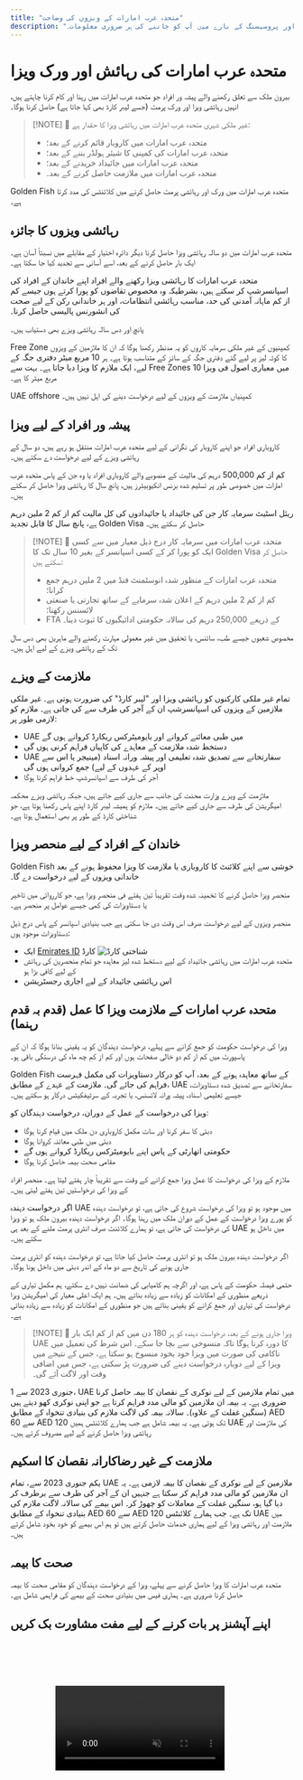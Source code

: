 ```yaml
---
title: "متحدہ عرب امارات کے ویزوں کی وضاحت"
description: "متحدہ عرب امارات کے ویزا کی اقسام کا ماہرانہ جائزہ: رہائشی اجازت نامے، ورک ویزا، اور منحصر ویزا۔ تقاضوں اور پروسیسنگ کے بارے میں آپ کو جاننے کی ہر ضروری معلومات۔"
---
```


# متحدہ عرب امارات کی رہائش اور ورک ویزا

بیرون ملک سے تعلق رکھنے والے پیشہ ور افراد جو متحدہ عرب امارات میں رہنا اور کام کرنا چاہتے ہیں، انہیں رہائشی ویزا اور ورک پرمٹ (جسے لیبر کارڈ بھی کہا جاتا ہے) حاصل کرنا ہوگا۔

> [!NOTE] 💚 غیر ملکی شہری متحدہ عرب امارات میں رہائشی ویزا کا حقدار ہے:
>
> - متحدہ عرب امارات میں کاروبار قائم کرنے کے بعد؛
> - متحدہ عرب امارات کی کمپنی کا شیئر ہولڈر بننے کے بعد؛
> - متحدہ عرب امارات میں جائیداد خریدنے کے بعد؛
> - متحدہ عرب امارات میں ملازمت حاصل کرنے کے بعد۔

Golden Fish متحدہ عرب امارات میں ورک اور رہائشی پرمٹ حاصل کرنے میں کلائنٹس کی مدد کرتا ہے۔

## رہائشی ویزوں کا جائزہ

متحدہ عرب امارات میں دو سالہ رہائشی ویزا حاصل کرنا دیگر دائرہ اختیار کے مقابلے میں نسبتاً آسان ہے۔ ایک بار حاصل کرنے کے بعد، اسے آسانی سے تجدید کیا جا سکتا ہے۔

متحدہ عرب امارات کا رہائشی ویزا رکھنے والے افراد اپنے خاندان کے افراد کی اسپانسرشپ کر سکتے ہیں، بشرطیکہ وہ مخصوص تقاضوں کو پورا کرتے ہوں جیسے کم از کم ماہانہ آمدنی کی حد، مناسب رہائشی انتظامات، اور ہر خاندانی رکن کے لیے صحت کی انشورنس پالیسی حاصل کرنا۔

پانچ اور دس سالہ رہائشی ویزے بھی دستیاب ہیں۔

Free Zone کمپنیوں کے غیر ملکی سرمایہ کاروں کو یہ مدنظر رکھنا ہوگا کہ ان کا ملازمین کے ویزوں کا کوٹہ لیز پر لیے گئے دفتری جگہ کے سائز کے متناسب ہوتا ہے۔ ہر 10 مربع میٹر دفتری جگہ کے لیے، ایک ملازم کا ویزا دیا جاتا ہے۔ بہت سے Free Zones میں معیاری اصول فی ویزا 10 مربع میٹر کا ہے۔

UAE offshore کمپنیاں ملازمت کے ویزوں کے لیے درخواست دینے کی اہل نہیں ہیں۔

## پیشہ ور افراد کے لیے ویزا

کاروباری افراد جو اپنے کاروبار کی نگرانی کے لیے متحدہ عرب امارات منتقل ہو رہے ہیں، دو سال کے رہائشی ویزے کے لیے درخواست دے سکتے ہیں۔

کم از کم 500,000 درہم کی مالیت کے منصوبے والے کاروباری افراد یا وہ جن کے پاس متحدہ عرب امارات میں خصوصی طور پر تسلیم شدہ بزنس انکیوبیٹرز ہیں، پانچ سال کا رہائشی ویزا حاصل کر سکتے ہیں۔

ریئل اسٹیٹ سرمایہ کار جن کی جائیداد یا جائیدادوں کی کل مالیت کم از کم 2 ملین درہم ہے، پانچ سال کا قابل تجدید Golden Visa حاصل کر سکتے ہیں۔

> [!NOTE] 💚 متحدہ عرب امارات میں سرمایہ کار درج ذیل معیار میں سے کسی ایک کو پورا کر کے کسی اسپانسر کے بغیر 10 سال تک کا Golden Visa حاصل کر سکتے ہیں:
>
> - متحدہ عرب امارات کے منظور شدہ انوسٹمنٹ فنڈ میں 2 ملین درہم جمع کرانا؛
> - کم از کم 2 ملین درہم کے اعلان شدہ سرمایے کے ساتھ تجارتی یا صنعتی لائسنس رکھنا؛
> - FTA کے ذریعے 250,000 درہم کی سالانہ حکومتی ادائیگیوں کا ثبوت دینا۔

مخصوص شعبوں جیسے طب، سائنس، یا تحقیق میں غیر معمولی مہارت رکھنے والے ماہرین بھی دس سال تک کے رہائشی ویزے کے لیے اہل ہیں۔

## ملازمت کے ویزے

تمام غیر ملکی کارکنوں کو رہائشی ویزا اور "لیبر کارڈ" کی ضرورت ہوتی ہے۔ غیر ملکی ملازمین کے ویزوں کی اسپانسرشپ ان کے آجر کی طرف سے کی جاتی ہے۔ ملازم کو لازمی طور پر:

- UAE میں طبی معائنے کروانے اور بایومیٹرکس ریکارڈ کروانے ہوں گے
- دستخط شدہ ملازمت کے معاہدے کی کاپیاں فراہم کرنی ہوں گی
- UAE سفارتخانے سے تصدیق شدہ تعلیمی اور پیشہ ورانہ اسناد (مینیجر یا اس سے اوپر کے عہدوں کے لیے) جمع کروانی ہوں گی
- آجر کی طرف سے اسپانسرشپ خط فراہم کرنا ہوگا

ملازمت کے ویزے وزارت محنت کی جانب سے جاری کیے جاتے ہیں، جبکہ رہائشی ویزے محکمہ امیگریشن کی طرف سے جاری کیے جاتے ہیں۔ ملازم کو ہمیشہ لیبر کارڈ اپنے پاس رکھنا ہوتا ہے، جو شناختی کارڈ کے طور پر بھی استعمال ہوتا ہے۔

## خاندان کے افراد کے لیے منحصر ویزا

Golden Fish خوشی سے اپنے کلائنٹ کا کاروباری یا ملازمت کا ویزا محفوظ ہونے کے بعد خاندانی ویزوں کے لیے درخواست دے گا۔

منحصر ویزا حاصل کرنے کا تخمینہ شدہ وقت تقریباً تین ہفتے فی منحصر ویزا ہے، جو کارروائی میں تاخیر یا دستاویزات کی کمی جیسے عوامل پر منحصر ہے۔

منحصر ویزوں کے لیے درخواست صرف اس وقت دی جا سکتی ہے جب بنیادی اسپانسر کے پاس درج ذیل دستاویزات موجود ہوں:

- ایک [Emirates ID](https://u.ae/en/information-and-services/visa-and-emirates-id/emirates-id) کارڈ ![شناختی کارڈ](/img/ILONMASKID.webp)
- متحدہ عرب امارات میں رہائشی جائیداد کے لیے دستخط شدہ لیز معاہدہ جو تمام منحصرین کی رہائش کے لیے کافی بڑا ہو
- اس رہائشی جائیداد کے لیے اجاری رجسٹریشن

## متحدہ عرب امارات کے ملازمت ویزا کا عمل (قدم بہ قدم رہنما)

ویزا کی درخواست حکومت کو جمع کرانے سے پہلے، درخواست دہندگان کو یہ یقینی بنانا ہوگا کہ ان کے پاسپورٹ میں کم از کم دو خالی صفحات ہوں اور کم از کم چھ ماہ کی درستگی باقی ہو۔

Golden Fish کے ساتھ معاہدہ ہونے کے بعد، آپ کو درکار دستاویزات کی مکمل فہرست فراہم کی جائے گی۔ ملازمت کے عہدے کے مطابق، UAE سفارتخانے سے تصدیق شدہ دستاویزات، جیسے تعلیمی اسناد، پیشہ ورانہ لائسنس، یا تجربہ کے سرٹیفکیٹس درکار ہو سکتے ہیں۔

ویزا کی درخواست کے عمل کے دوران، درخواست دہندگان کو:

- دبئی کا سفر کرنا اور سات مکمل کاروباری دن ملک میں قیام کرنا ہوگا
- دبئی میں طبی معائنہ کروانا ہوگا
- حکومتی اتھارٹی کے پاس اپنے بایومیٹرکس ریکارڈ کروانے ہوں گے
- مقامی صحت بیمہ حاصل کرنا ہوگا

ملازم کے ویزا کی درخواست کا عمل ویزا جمع کرانے کے وقت سے تقریباً چار ہفتے لیتا ہے۔ منحصر افراد کے ویزا کی درخواستیں تین ہفتے لیتی ہیں۔

اگر درخواست دہندہ UAE میں موجود ہو تو ویزا کی درخواست شروع کی جاتی ہے، تو درخواست دہندہ کو پورے ویزا درخواست کے عمل کے دوران ملک میں رہنا ہوگا۔ اگر درخواست دہندہ بیرون ملک ہو تو ویزا کی درخواست کی جاتی ہے، تو ہمارے کلائنٹ صرف انٹری پرمٹ ملنے کے بعد ہی UAE میں داخل ہو سکتے ہیں۔

اگر درخواست دہندہ بیرون ملک ہو تو انٹری پرمٹ حاصل کیا جاتا ہے، تو درخواست دہندہ کو انٹری پرمٹ جاری ہونے کی تاریخ سے دو ماہ کے اندر دبئی میں داخل ہونا ہوگا۔

حتمی فیصلہ حکومت کے پاس ہے، اور اگرچہ ہم کامیابی کی ضمانت نہیں دے سکتے، ہم مکمل تیاری کے ذریعے منظوری کے امکانات کو زیادہ سے زیادہ بناتے ہیں۔ ہم ایک اعلی معیار کی امیگریشن ویزا درخواست کی تیاری اور جمع کرانے کو یقینی بناتے ہیں جو منظوری کے امکانات کو زیادہ سے زیادہ بناتی ہے۔

> [!NOTE] 💚 ویزا جاری ہونے کے بعد، درخواست دہندہ کو ہر 180 دن میں کم از کم ایک بار UAE کا دورہ کرنا ہوگا تاکہ منسوخی سے بچا جا سکے۔
> اس شرط کی تعمیل میں ناکامی کی صورت میں ویزا خود بخود منسوخ ہو سکتا ہے، جس کے نتیجے میں ویزا کے لیے دوبارہ درخواست دینے کی ضرورت پڑ سکتی ہے، جس میں اضافی وقت اور لاگت آئے گی۔

1 جنوری 2023 سے، UAE میں تمام ملازمین کے لیے نوکری کے نقصان کا بیمہ حاصل کرنا ضروری ہے۔ یہ بیمہ ان ملازمین کو مالی مدد فراہم کرتا ہے جو اپنی نوکری کھو دیتے ہیں (سنگین غفلت کے علاوہ)۔ سالانہ بیمہ کی لاگت ملازم کی بنیادی تنخواہ کے مطابق AED 60 سے AED 120 تک ہوتی ہے۔ یہ بیمہ شامل ہے جب ہمارے کلائنٹس ہمیں UAE کی ملازمت اور رہائشی ویزا حاصل کرنے کے لیے مصروف کرتے ہیں۔

## ملازمت کے غیر رضاکارانہ نقصان کا اسکیم

یکم جنوری 2023 سے، تمام UAE ملازمین کے لیے نوکری کے نقصان کا بیمہ لازمی ہے۔ یہ ان ملازمین کو مالی مدد فراہم کر سکتا ہے جنہیں ان کے آجر کی طرف سے برطرف کر دیا گیا ہو، سنگین غفلت کے معاملات کو چھوڑ کر۔ اس بیمے کی سالانہ لاگت ملازم کی بنیادی تنخواہ کے مطابق AED 60 سے AED 120 تک ہے۔ جب ہمارے کلائنٹس UAE میں ملازمت اور رہائشی ویزا کے لیے ہماری خدمات حاصل کرتے ہیں تو ہم اس بیمے کو خود بخود شامل کرتے ہیں۔

## صحت کا بیمہ

متحدہ عرب امارات کا ویزا حاصل کرنے سے پہلے، ویزا کے درخواست دہندگان کو مقامی صحت کا بیمہ حاصل کرنا ضروری ہے۔ ہماری فیس میں بنیادی صحت کے بیمے کی فراہمی شامل ہے۔

## اپنے آپشنز پر بات کرنے کے لیے مفت مشاورت بک کریں

<video  autoplay muted playsinline style="padding: 80px" >
  <source src="/video/iStock-2185914135.mp4" type="video/mp4">
</video>

<ContactFormModal formName="Employment Visa [guide]" buttonText="مفت مشاورت حاصل کریں" :services="[
    '💼 Employment Visa + Labor Card',
    '👨‍💼 Entrepreneur Visa (2-year)',
    '🏢 Free Zone Company Visa',
    '👨‍👩‍👧‍👦 منحصر خاندانی ویزا',
    '💳 Emirates ID درخواست',
    '💵 ماہانہ تنخواہ 30 ہزار درہم سے زیادہ',
    '💰 Golden Visa اہلیت',
    '❓ دیگر ویزا خدمات',
    ]"/>
